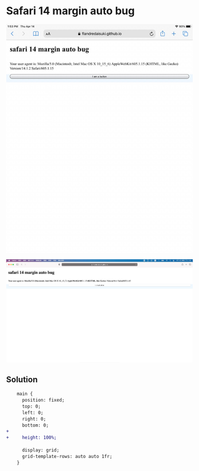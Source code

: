 # Safari 14 margin auto bug

![iOS-safari-14](iOS-safari-14.jpg)

![MacOS-safari-14](MacOS-safari-14.jpg)

## Solution

```diff
    main {
      position: fixed;
      top: 0;
      left: 0;
      right: 0;
      bottom: 0;
+
+     height: 100%;

      display: grid;
      grid-template-rows: auto auto 1fr;
    }
```
